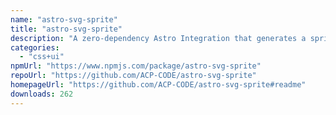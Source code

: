 ```yaml
---
name: "astro-svg-sprite"
title: "astro-svg-sprite"
description: "A zero-dependency Astro Integration that generates a sprite.svg from SVG files in your Astro project."
categories:
  - "css+ui"
npmUrl: "https://www.npmjs.com/package/astro-svg-sprite"
repoUrl: "https://github.com/ACP-CODE/astro-svg-sprite"
homepageUrl: "https://github.com/ACP-CODE/astro-svg-sprite#readme"
downloads: 262
---
```

